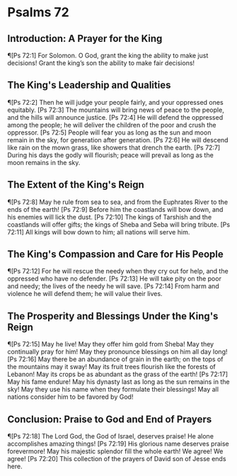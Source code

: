 # Psalms 72

## Introduction: A Prayer for the King
¶[Ps 72:1] For Solomon. O God, grant the king the ability to make just decisions! Grant the king’s son the ability to make fair decisions!

## The King's Leadership and Qualities
¶[Ps 72:2] Then he will judge your people fairly, and your oppressed ones equitably.
[Ps 72:3] The mountains will bring news of peace to the people, and the hills will announce justice.
[Ps 72:4] He will defend the oppressed among the people; he will deliver the children of the poor and crush the oppressor.
[Ps 72:5] People will fear you as long as the sun and moon remain in the sky, for generation after generation.
[Ps 72:6] He will descend like rain on the mown grass, like showers that drench the earth.
[Ps 72:7] During his days the godly will flourish; peace will prevail as long as the moon remains in the sky.

## The Extent of the King's Reign
¶[Ps 72:8] May he rule from sea to sea, and from the Euphrates River to the ends of the earth!
[Ps 72:9] Before him the coastlands will bow down, and his enemies will lick the dust.
[Ps 72:10] The kings of Tarshish and the coastlands will offer gifts; the kings of Sheba and Seba will bring tribute.
[Ps 72:11] All kings will bow down to him; all nations will serve him.

## The King's Compassion and Care for His People
¶[Ps 72:12] For he will rescue the needy when they cry out for help, and the oppressed who have no defender.
[Ps 72:13] He will take pity on the poor and needy; the lives of the needy he will save.
[Ps 72:14] From harm and violence he will defend them; he will value their lives.

## The Prosperity and Blessings Under the King's Reign
¶[Ps 72:15] May he live! May they offer him gold from Sheba! May they continually pray for him! May they pronounce blessings on him all day long!
[Ps 72:16] May there be an abundance of grain in the earth; on the tops of the mountains may it sway! May its fruit trees flourish like the forests of Lebanon! May its crops be as abundant as the grass of the earth!
[Ps 72:17] May his fame endure! May his dynasty last as long as the sun remains in the sky! May they use his name when they formulate their blessings! May all nations consider him to be favored by God!

## Conclusion: Praise to God and End of Prayers
¶[Ps 72:18] The Lord God, the God of Israel, deserves praise! He alone accomplishes amazing things!
[Ps 72:19] His glorious name deserves praise forevermore! May his majestic splendor fill the whole earth! We agree! We agree!
[Ps 72:20] This collection of the prayers of David son of Jesse ends here.
